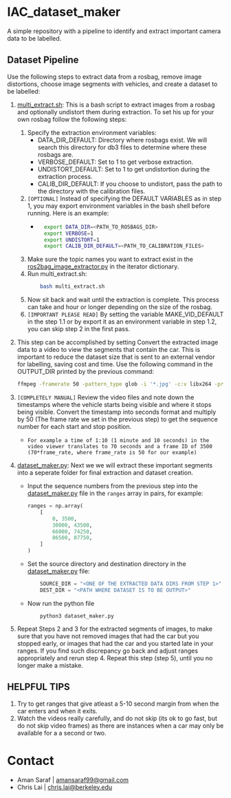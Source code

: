 # IAC_dataset_maker
A simple repository with a pipeline to identify and extract important camera data to be labelled.

## Dataset Pipeline
Use the following steps to extract data from a rosbag, remove image distortions, choose image segments with vehicles, and create a dataset to be labelled:
1. [multi_extract.sh](multi_extract.sh): This is a bash script to extract images from a rosbag and optionally undistort them during extraction. To set his up for your own rosbag follow the following steps:
    1. Specify the extraction environment variables:
        * DATA_DIR_DEFAULT: Directory where rosbags exist. We will search this directory for db3 files to determine where these rosbags are. 
        * VERBOSE_DEFAULT: Set to 1 to get verbose extraction.
        * UNDISTORT_DEFAULT: Set to 1 to get undistortion during the extraction process.
        * CALIB_DIR_DEFAULT: If you choose to undistort, pass the path to the directory with the calibration files.
    2. `[OPTIONAL]` Instead of specifying the DEFAULT VARIABLES as in step 1, you may export environment variables in the bash shell before running. Here is an example:
        * ```bash
            export DATA_DIR=<PATH_TO_ROSBAGS_DIR>
            export VERBOSE=1
            export UNDISTORT=1
            export CALIB_DIR_DEFAULT=<PATH_TO_CALIBRATION_FILES>
            ```
    3. Make sure the topic names you want to extract exist in the [ros2bag_image_extractor.py](ros2bag_image_extractor.py) in the iterator dictionary.
    4. Run multi_extract.sh:
        ```bash
            bash multi_extract.sh
        ```
    5. Now sit back and wait until the extraction is complete. This process can take and hour or longer depending on the size of the rosbag.
    6. `[IMPORTANT PLEASE READ]` By setting the variable MAKE_VID_DEFAULT in the step 1.1 or by export it as an environment variable in step 1.2, you can skip step 2 in the first pass.

2. This step can be accomplished by setting Convert the extracted image data to a video to view the segments that contain the car. This is important to reduce the dataset size that is sent to an external vendor for labelling, saving cost and time. Use the following command in the OUTPUT_DIR printed by the previous command:
    ```bash
    ffmpeg -framerate 50 -pattern_type glob -i '*.jpg' -c:v libx264 -profile:v high -crf 20 -pix_fmt yuv420p <NAME_AND_PATH_OF_VIDEO_FILE_OUTPUT.mp4>
    ```
3. `[COMPLETELY MANUAL]` Review the video files and note down the timestamps where the vehicle starts being visible and where it stops being visible. Convert the timestamp into seconds format and multiply by 50 (The frame rate we set in the previous step) to get the sequence number for each start and stop position. 
    - `For example a time of 1:10 (1 minute and 10 seconds) in the video viewer translates to 70 seconds and a frame ID of 3500 (70*frame_rate, where frame_rate is 50 for our example)`
4. [dataset_maker.py](dataset_maker.py): Next we we will extract these important segments into a seperate folder for final extraction and dataset creation. 
    - Input the sequence numbers from the previous step into the [dataset_maker.py](dataset_maker.py) file in the `ranges` array in pairs, for example: 
        ```python
        ranges = np.array(
            [
                0, 3500,
                30000, 43500,
                66000, 74250,
                86500, 87750,
            ]
        )
        ```
    - Set the source directory and destination directory in the [dataset_maker.py](dataset_maker.py) file:
        ```python
            SOURCE_DIR = "<ONE OF THE EXTRACTED DATA DIRS FROM STEP 1>"
            DEST_DIR = "<PATH WHERE DATASET IS TO BE OUTPUT>"
        ```
    - Now run the python file 
        ```
            python3 dataset_maker.py
        ```
5. Repeat Steps 2 and 3 for the extracted segments of images, to make sure that you have not removed images that had the car but you stopped early, or images that had the car and you started late in your ranges. If you find such discrepancy go back and adjust ranges appropriately and rerun step 4. Repeat this step (step 5), until you no longer make a mistake.


## HELPFUL TIPS
1. Try to get ranges that give atleast a 5-10 second margin from when the car enters and when it exits. 
2. Watch the videos really carefully, and do not skip (its ok to go fast, but do not skip video frames) as there are instances when a car may only be available for a a second or two.

# Contact
* Aman Saraf | [amansaraf99@gmail.com](mailto:amansaraf99@gmail.com)
* Chris Lai  | [chris.lai@berkeley.edu](mailto:chris.lai@berkeley.edu)

    


